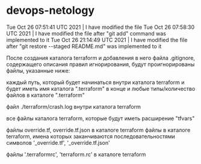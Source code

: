 # devops-netology
Tue Oct 26 07:51:41 UTC 2021 | I have modified the file
Tue Oct 26 07:58:30 UTC 2021 | I have modified the file after "git add" command was implemented to it
Tue Oct 26 21:14:49 UTC 2021 | I have modified the file after "git restore --staged README.md" was implemented to it

После создания каталога terraform и добавления в него файла
 .gitignore, содержащего описания правил игнорирования, будут проигнорированы
 файлы, указанные ниже: 

каждый путь, который будет начинаться внутри каталога terraform и будет иметь
имя каталога ".terraform" в конце и любые типы/количество файлов в каталоге ".terraform"

файл ./terraform/crash.log внутри каталога terraform

все файлы каталога terraform, которые будут иметь расширение "tfvars"

файлы override.tf, override.tf.json в каталоге terraform
файлы в каталоге terraform, имена которых заканчиваются последовательностями символов
'_override.tf', '_override.tf.json'

файлы '.terraformrc', 'terraform.rc' в каталоге terraform

